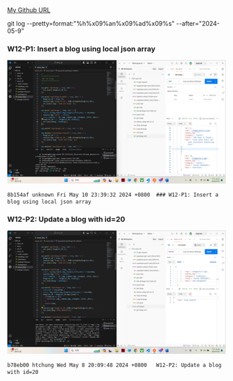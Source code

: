 [My Github URL](https://github.com/209410124/1122-wp2-2N-24.git)

git log --pretty=format:"%h%x09%an%x09%ad%x09%s" --after="2024-05-9"

### W12-P1: Insert a blog using local json array
 
![](w12-p1-1.png)
 
 
```
8b154af unknown Fri May 10 23:39:32 2024 +0800  ### W12-P1: Insert a blog using local json array
```

### W12-P2: Update a blog with id=20
 
![](w12-p2.png)
 
```
b78eb00 htchung Wed May 8 20:09:48 2024 +0800   W12-P2: Update a blog with id=20
```